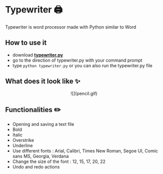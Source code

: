 # Typewriter 🖨️
Typewriter is word processor made with Python similar to Word

## How to use it

- download [**typewriter.py**](https://github.com/ssantoshp/Pencil)
- go to the direction of typewriter.py with your command prompt
- type ```python typewriter.py``` or you can also run the typewriter.py file

## What does it look like ✨

<p align="center">
  ![](pencil.gif)
 </p>

## Functionalities ✏️

- Opening and saving a text file
- Bold
- Italic
- Overstrike
- Underline
- Use different fonts : Arial, Calibri, Times New Roman, Segoe UI, Comic sans MS, Georgia, Verdana
- Change the size of the font : 12, 15, 17, 20, 22
- Undo and redo actions
